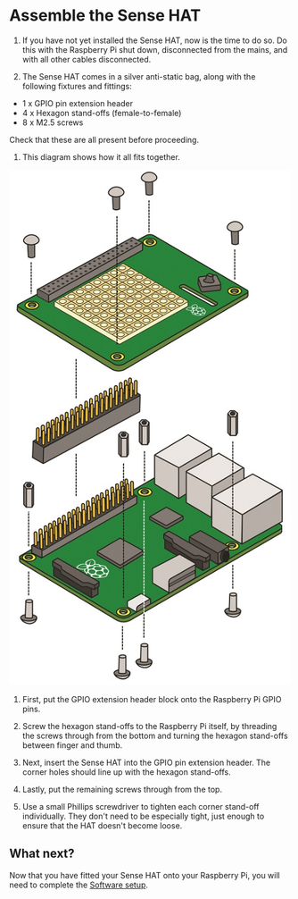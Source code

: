 # Assemble the Sense HAT

1. If you have not yet installed the Sense HAT, now is the time to do so. Do this with the Raspberry Pi shut down, disconnected from the mains, and with all other cables disconnected.

1. The Sense HAT comes in a silver anti-static bag, along with the following fixtures and fittings:

  - 1 x GPIO pin extension header
  - 4 x Hexagon stand-offs (female-to-female)
  - 8 x M2.5 screws

  Check that these are all present before proceeding.

1. This diagram shows how it all fits together.

  ![](images/sense-hat-assembly.jpg)

1. First, put the GPIO extension header block onto the Raspberry Pi GPIO pins.

1. Screw the hexagon stand-offs to the Raspberry Pi itself, by threading the screws through from the bottom and turning the hexagon stand-offs between finger and thumb.

1. Next, insert the Sense HAT into the GPIO pin extension header. The corner holes should line up with the hexagon stand-offs.

1. Lastly, put the remaining screws through from the top.

1. Use a small Phillips screwdriver to tighten each corner stand-off individually. They don't need to be especially tight, just enough to ensure that the HAT doesn't become loose.

## What next?

Now that you have fitted your Sense HAT onto your Raspberry Pi, you will need to complete the [Software setup](software.md).
